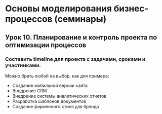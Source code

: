 # Основы моделирования бизнес-процессов (семинары)
## Урок 10. Планирование и контроль проекта по оптимизации процессов
### Составить timeline для проекта с задачами, сроками и участниками.

Можно брать любой на выбор, как для примера:
- Создание мобильной версии сайта
- Внедрение CRM
- Внедрение системы аналитических отчетов
- Разработка шаблонов документов
- Создание фирменного стиля для бренда